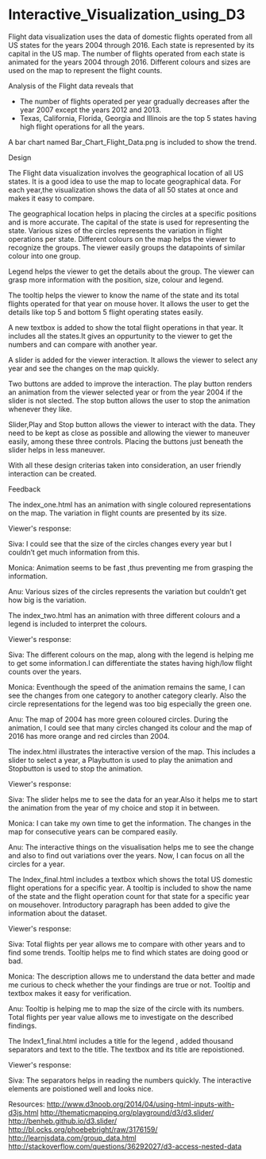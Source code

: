 # Interactive_Visualization_using_D3
Flight data visualization uses the data of domestic flights operated from all US states for the years 2004 through 2016. Each state is represented by its capital in the US map. The number of flights operated from each state is animated for the years 2004 through 2016. Different colours and sizes are used on the map to represent the flight counts.
 
Analysis of the Flight data reveals that 
- The number of flights operated per year gradually decreases after the year 2007 except the years 2012 and 2013. 
- Texas, California, Florida, Georgia and Illinois are the top 5 states having high flight operations for all the years.

A bar chart named Bar_Chart_Flight_Data.png is included to show the trend.  

Design

The Flight data visualization involves the geographical location of all US states. It is a good idea to use the map to locate geographical data. For each year,the visualization shows the data of all 50 states at once and makes it easy to compare.

The geographical location helps in placing the circles at a specific positions and is more accurate. The capital of the state is used for representing the state. Various sizes of the circles represents the variation in flight operations per state. Different colours on the map helps the viewer to recognize the groups. The viewer easily groups the datapoints of similar colour into one group.

Legend helps the viewer to get the details about the group. The viewer can grasp more information with the position, size, colour and legend.

The tooltip helps the viewer to know the name of the state and its total flights operated for that year on mouse hover. It allows the user to get the details like top 5  and bottom 5 flight operating states easily.

A new textbox is added to show the total flight operations in that year. It includes all the states.It gives an oppurtunity to the viewer to get the numbers and can compare with another year.

A slider is added for the viewer interaction. It allows the viewer to select any year and see the changes on the map quickly.

Two buttons are added to improve the interaction. The play button renders an animation from the viewer selected year or from the year 2004 if the slider is not slected. The stop button allows the user to stop the animation whenever they like.

Slider,Play and Stop button allows the viewer to interact with the data. They need to be kept as close as possible and allowing the viewer to maneuver easily, among these three controls. Placing the buttons just beneath the slider helps in less maneuver.

With all these design criterias taken into consideration, an user friendly interaction can be created.

Feedback

The index_one.html has an animation with single coloured representations on the map. The variation in flight counts are presented by its size.

Viewer's response:

Siva:   I could see that the size of the circles changes every year but I couldn’t get much information from this. 

Monica: Animation seems to be fast ,thus preventing me from grasping the information.

Anu:    Various sizes of the circles represents the variation but couldn’t get how big is the variation.


The index_two.html has an animation with three different colours and a legend is included to interpret the colours.

Viewer's response:

Siva:   The different colours on the map, along with the legend is helping me to get some information.I can differentiate the states having high/low flight counts over the years. 

Monica: Eventhough the speed of the animation remains the same, I can see the changes from one category to another category clearly. Also the circle representations for the legend was too big especially the green one.

Anu:    The map of 2004 has more green coloured circles. During the animation, I could see that many circles changed its colour and the map of 2016 has more orange and red circles than 2004.

The index.html illustrates the interactive version of the map. This includes a slider to select a year, a Playbutton is used to play the animation and Stopbutton is used to stop the animation.

Viewer's response:

Siva:   The slider helps me to see the data for an year.Also it helps me to start the animation from the year of my choice and stop it in between.

Monica: I can take my own time to get the information. The changes in the map for consecutive years can be compared easily.

Anu:    The interactive things on the visualisation helps me to see the change and also to find out  variations over the years. Now, I can focus on all the circles for a year.

The Index_final.html includes a textbox which shows the total US domestic flight operations for a specific year. A tooltip is included to show the name of the state and the flight operation count for that state for a specific year on mousehover.
Introductory paragraph has been added to give the information about the dataset.

Viewer's response:

Siva:  Total flights per year allows me to compare with other years and to find some trends. Tooltip helps me to find which states are doing good or bad. 

Monica: The description allows me to understand the data better and made me curious to check whether the your findings are true or not. Tooltip and textbox makes it easy for verification.

Anu:   Tooltip is helping me to map the size of the circle with its numbers. Total flights per year value allows me to investigate on the described findings.

The Index1_final.html includes a title for the legend , added thousand separators and text to the title. The textbox and its title are repoistioned. 

Viewer's response:

Siva:  The separators helps in reading the numbers quickly. The interactive elements are poistioned well and looks nice.


Resources:
http://www.d3noob.org/2014/04/using-html-inputs-with-d3js.html
http://thematicmapping.org/playground/d3/d3.slider/
http://benheb.github.io/d3.slider/
http://bl.ocks.org/phoebebright/raw/3176159/
http://learnjsdata.com/group_data.html
http://stackoverflow.com/questions/36292027/d3-access-nested-data


